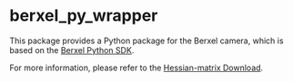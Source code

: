 # berxel_py_wrapper

This package provides a Python package for the Berxel camera, which is based on the [Berxel Python SDK](https://www.hessian-matrix.com/wp-content/uploads/2025/09/Python_2.0.161.zip).

For more information, please refer to the [Hessian-matrix Download](https://www.hessian-matrix.com/%e4%b8%8b%e8%bd%bd%e4%b8%ad%e5%bf%83/).

